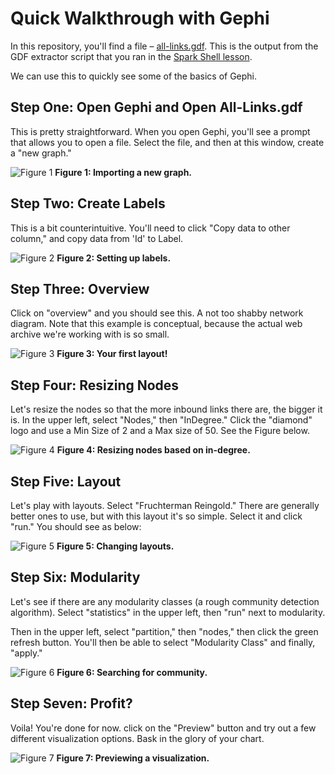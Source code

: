# Quick Walkthrough with Gephi

In this repository, you'll find a file – [all-links.gdf](https://github.com/web-archive-group/warcbase_workshop_vagrant/blob/master/coursework/all-links.gdf). This is the output from the GDF extractor script that you ran in the [Spark Shell lesson](https://github.com/web-archive-group/warcbase_workshop_vagrant/blob/master/coursework/introduction-to-spark-shell.md).

We can use this to quickly see some of the basics of Gephi.

## Step One: Open Gephi and Open All-Links.gdf

This is pretty straightforward. When you open Gephi, you'll see a prompt that allows you to open a file. Select the file, and then at this window, create a "new graph."

![Figure 1](https://raw.githubusercontent.com/web-archive-group/WAHR/master/images/gephi-walkthrough/1.import.png)
**Figure 1: Importing a new graph.**

## Step Two: Create Labels

This is a bit counterintuitive. You'll need to click "Copy data to other column," and copy data from 'Id' to Label. 

![Figure 2](https://raw.githubusercontent.com/web-archive-group/WAHR/master/images/gephi-walkthrough/2.copy-label.png)
**Figure 2: Setting up labels.**

## Step Three: Overview

Click on "overview" and you should see this. A not too shabby network diagram. Note that this example is conceptual, because the actual web archive we're working with is so small.

![Figure 3](https://raw.githubusercontent.com/web-archive-group/WAHR/master/images/gephi-walkthrough/3.lay-out.png)
**Figure 3: Your first layout!**

## Step Four: Resizing Nodes

Let's resize the nodes so that the more inbound links there are, the bigger it is. In the upper left, select "Nodes," then "InDegree." Click the "diamond" logo and use a Min Size of 2 and a Max size of 50. See the Figure below.

![Figure 4](https://raw.githubusercontent.com/web-archive-group/WAHR/master/images/gephi-walkthrough/4.in-degree.png)
**Figure 4: Resizing nodes based on in-degree.**

## Step Five: Layout

Let's play with layouts. Select "Fruchterman Reingold." There are generally better ones to use, but with this layout it's so simple. Select it and click "run." You should see as below:

![Figure 5](https://raw.githubusercontent.com/web-archive-group/WAHR/master/images/gephi-walkthrough/5.layout-change.png)
**Figure 5: Changing layouts.**

## Step Six: Modularity

Let's see if there are any modularity classes (a rough community detection algorithm). Select "statistics" in the upper left, then "run" next to modularity.

Then in the upper left, select "partition," then "nodes," then click the green refresh button. You'll then be able to select "Modularity Class" and finally, "apply."

![Figure 6](https://raw.githubusercontent.com/web-archive-group/WAHR/master/images/gephi-walkthrough/6.modularity.png)
**Figure 6: Searching for community.**

## Step Seven: Profit?

Voila! You're done for now. click on the "Preview" button and try out a few different visualization options. Bask in the glory of your chart.

![Figure 7](https://raw.githubusercontent.com/web-archive-group/WAHR/master/images/gephi-walkthrough/7.preview.png)
**Figure 7: Previewing a visualization.**
